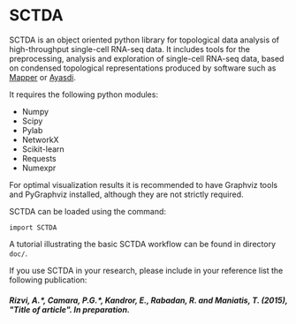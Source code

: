 # SCTDA
SCTDA is an object oriented python library for topological data analysis of high-throughput single-cell RNA-seq
data. It includes tools for the preprocessing, analysis and exploration of single-cell RNA-seq data, based on condensed topological representations produced by software such as [Mapper](http://danifold.net/mapper/) or [Ayasdi](http://www.ayasdi.com/).

It requires the following python modules:

- Numpy
- Scipy
- Pylab
- NetworkX
- Scikit-learn
- Requests
- Numexpr

For optimal visualization results it is recommended to have Graphviz tools and PyGraphviz installed, although they are not strictly required.

SCTDA can be loaded using the command:

`import SCTDA`

A tutorial illustrating the basic SCTDA workflow can be found in directory `doc/`. 

If you use SCTDA in your research, please include in your reference list the following publication:

##### Rizvi, A.\*, Camara, P.G.\*, Kandror, E., Rabadan, R. and Maniatis, T. (2015), "Title of article". _In preparation._
